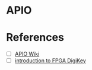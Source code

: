 # APIO



# References

- [ ] [APIO Wiki](https://github.com/FPGAwars/apio/wiki)
- [ ] [introduction to FPGA DigiKey](https://www.youtube.com/playlist?list=PLEBQazB0HUyT1WmMONxRZn9NmQ_9CIKhb)
